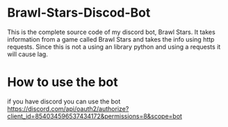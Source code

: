 # Brawl-Stars-Discod-Bot
This is the complete source code of my discord bot, Brawl Stars. It takes information from a game called Brawl Stars and takes the info using http requests. Since this is not a using an library python and using a requests it will cause lag.

# How to use the bot
if you have discord you can use the bot
https://discord.com/api/oauth2/authorize?client_id=854034596537434172&permissions=8&scope=bot
